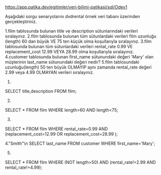 https://app.patika.dev/egitimler/veri-bilimi-patikasi/sql/Odev1

Aşağıdaki sorgu senaryolarını dvdrental örnek veri tabanı üzerinden gerçekleştiriniz.

1.film tablosunda bulunan title ve description sütunlarındaki verileri sıralayınız.
2.film tablosunda bulunan tüm sütunlardaki verileri film uzunluğu (length) 60 dan büyük VE 75 ten küçük olma koşullarıyla sıralayınız.
3.film tablosunda bulunan tüm sütunlardaki verileri rental_rate 0.99 VE replacement_cost 12.99 VEYA 28.99 olma koşullarıyla sıralayınız.
4.customer tablosunda bulunan first_name sütunundaki değeri 'Mary' olan müşterinin last_name sütunundaki değeri nedir?
5.film tablosundaki uzunluğu(length) 50 ten büyük OLMAYIP aynı zamanda rental_rate değeri 2.99 veya 4.99 OLMAYAN verileri sıralayınız.

1.
SELECT title,description
FROM film;

2.
SELECT *
FROM film
WHERE length>60 AND length<75;

3.
SELECT *
FROM film
WHERE rental_rate=0.99 AND (replacement_cost=12.99 OR replacement_cost=28.99 );

4."Smith"\n
SELECT last_name
FROM customer
WHERE first_name='Mary';

5.
SELECT *
FROM film
WHERE (NOT length>50) AND (rental_rate!=2.99 AND rental_rate!=4.99);

